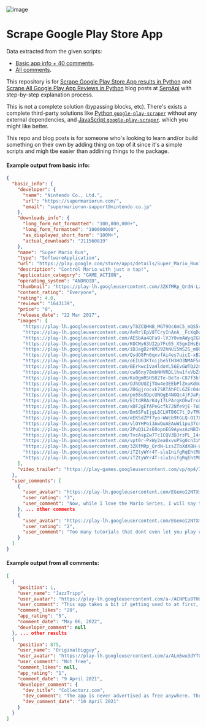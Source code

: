 ![image](https://user-images.githubusercontent.com/78694043/150782168-b55eda6e-a31d-4796-9137-9a3af5d56807.png)


# Scrape Google Play Store App 

Data extracted from the given scripts:

- [Basic app info + 40 comments](https://github.com/dimitryzub/scrape-google-play-store-app/blob/f601031e9550dc79cbbcf91211dfa1bcd56bdb35/scrape_google_store_app.py).
- [All comments](https://github.com/dimitryzub/scrape-google-play-store-app/blob/f601031e9550dc79cbbcf91211dfa1bcd56bdb35/scrape_google_play_store_app_all_reviews.py).

This repository is for [Scrape Google Play Store App results in Python](https://serpapi.com/blog/scrape-google-play-store-app-in-python/) and [Scrape All Google Play App Reviews in Python](https://serpapi.com/blog/scrape-all-google-play-app-reviews-in-python/) blog posts at [SerpApi](https://serpapi.com/) with step-by-step explanation process.

This is not a complete solution (bypassing blocks, etc). There's exists a complete third-party solutions like [Python `google-play-scraper`](https://github.com/JoMingyu/google-play-scraper) without any external dependencies, and [JavaScript `google-play-scraper`](https://github.com/facundoolano/google-play-scraper). which you might like better. 

This repo and blog posts is for someone who's looking to learn and/or build something on their own by adding thing on top of it since it's a simple scripts and migh tbe easier than addining things to the package.

#### Example output from basic info:

```json
{
  "basic_info": {
    "developer": {
      "name": "Nintendo Co., Ltd.",
      "url": "https://supermariorun.com/",
      "email": "supermariorun-support@nintendo.co.jp"
    },
    "downloads_info": {
      "long_form_not_formatted": "100,000,000+",
      "long_form_formatted": "100000000",
      "as_displayed_short_form": "100M+",
      "actual_downloads": "211560819"
    },
    "name": "Super Mario Run",
    "type": "SoftwareApplication",
    "url": "https://play.google.com/store/apps/details/Super_Mario_Run?id=com.nintendo.zara&hl=en_GB&gl=US",
    "description": "Control Mario with just a tap!",
    "application_category": "GAME_ACTION",
    "operating_system": "ANDROID",
    "thumbnail": "https://play-lh.googleusercontent.com/3ZKfMRp_QrdN-LzsZTbXdXBH-LS1iykSg9ikNq_8T2ppc92ltNbFxS-tORxw2-6kGA",
    "content_rating": "Everyone",
    "rating": 4.0,
    "reviews": "1643139",
    "price": "0",
    "release_date": "22 Mar 2017",
    "images": [
      "https://play-lh.googleusercontent.com/yT8ZCQHNB_MGT9Oc6mC5_mQS5vZ-5A4fvKQHHOl9NBy8yWGbM5-EFG_uISOXmypBYQ6G",
      "https://play-lh.googleusercontent.com/AvRrlEpV8TCryInAnA__FcXqDu5d3i-XrUp8acW2LNmzkU-rFXkAKgmJPA_4AHbNjyY",
      "https://play-lh.googleusercontent.com/AESbAa4QFa9-lVJY0vmAWyq2GXysv5VYtpPuDizOQn40jS9Z_ji8HXHA5hnOIzaf_w",
      "https://play-lh.googleusercontent.com/KOCWy63UI2p7Fc65_X5gnIHsErEt7gpuKoD-KcvpGfRSHp-4k8YBGyPPopnrNQpdiQ",
      "https://play-lh.googleusercontent.com/iDJagD2rKMJ92hNUi5WS2S_mQ6IrKkz6-G8c_zHNU9Ck8XMrZZP-1S_KkDsA6KDJ9No",
      "https://play-lh.googleusercontent.com/QsdO8Pn6qxvfAi4es7uicI-xB21dPN3s8SBfmnuXPjFftdXCuugxis7CDJbAkQ_pzA",
      "https://play-lh.googleusercontent.com/oEIUG3KTnijbe5TH3HO3NMAF5Ai8LkIAtKOO__TduDq4wOzGQA2PzZlBJg2C4mURDR8",
      "https://play-lh.googleusercontent.com/BErkwcIVa4ldoVL56EvGWTQJ2nPu-Y6EFeAS4dfK7l0CufebWdrRC9CduHqNwysPYf8",
      "https://play-lh.googleusercontent.com/cw86ny78mbNHVRDLlhw1fxVbZxiYFC7yYDRY3Nt2dnRGihRhxo1eOy4IjrSVVzKW9Is",
      "https://play-lh.googleusercontent.com/Kx0gmRSH582Te-BeTo-C87f3hl-2sf7DRaWso3qZ46p9PZ97socE6FuK09vzebVF8AA",
      "https://play-lh.googleusercontent.com/OJhOUUZjTUw4e3EEbPlZnuKdmUIGdLSSwUgb5ygPfiO0h1SeHIl3s_L7R8xBDLVnjPU",
      "https://play-lh.googleusercontent.com/Z0Ggjrocxk7SRTAhFCL6ZEc04eCAdI09Xf08Th7dfn_ViIBrK7E8Bd1p3Lfi-pjiLLWz",
      "https://play-lh.googleusercontent.com/pn58u5DpcUNOgE4NOQc4jFJaFyR3EaiO0YWlekYdQmBV3Q6jrF_ioX78gbtH2eZTTA",
      "https://play-lh.googleusercontent.com/EItdRRArK4yI7LPArgKOhwTrcALMSFS41F49dOuX6c8a7XPw20WNfSiDrE7ZnIbTRME",
      "https://play-lh.googleusercontent.com/xDFJgEfAPeGcfk72Nfe9jE-7oDyMDYtucW4W0mYh3vV8YgMb2T91BQ1do1r_8fU-Sw",
      "https://play-lh.googleusercontent.com/Bn6SFuIjgL8CLHTB6C7t_Dv7MCGwAxh8OIV7z-gKhNpJtxss2Vqwl_50HdHFUyoet7s",
      "https://play-lh.googleusercontent.com/eEKSdZPf7yo-WWcb9tGLQ-O17XVbd02rGREHwWC79JDOgVZFTaWmi0s1vg2H4Mn51hI",
      "https://play-lh.googleusercontent.com/vlOYHPoi3AwQuAEAuWi1pu37cnxObDelQ5xQQP3ojAmptiJbBereG8Ugvlp_vihDS9c",
      "https://play-lh.googleusercontent.com/2PuQ1L2sE0opnEG9AywzAzNBIV0sZo1y1ftrJ518oPwgjtUJ6iUrKskgn8DWRClFQnM",
      "https://play-lh.googleusercontent.com/TvcAspZw7Tc1CQV3DJrzPL_I4sACQhvNhDqB90r9yiYfAnPOUk8gi1fFcT1NdAsKG_l-",
      "https://play-lh.googleusercontent.com/vpt0r-PxWy2ea8xvuPSg0cn3iNXrS1v6pCFzWSPOane0lkDcfIGoSTvhiFz_en4CePI",
      "https://play-lh.googleusercontent.com/3ZKfMRp_QrdN-LzsZTbXdXBH-LS1iykSg9ikNq_8T2ppc92ltNbFxS-tORxw2-6kGA",
      "https://play-lh.googleusercontent.com/iTZtyWYr4T-slu1nifgRqEhtMLmxcNagc2rDAyiWntDQWCVLlGR7rDvx0uK6z-zLujwv",
      "https://play-lh.googleusercontent.com/iTZtyWYr4T-slu1nifgRqEhtMLmxcNagc2rDAyiWntDQWCVLlGR7rDvx0uK6z-zLujwv"
    ],
    "video_trailer": "https://play-games.googleusercontent.com/vp/mp4/1280x720/qjHSn4GwQWY.mp4"
  },
  "user_comments": [
    {
      "user_avatar": "https://play-lh.googleusercontent.com/EGemoI2NTXmTsBVtJqk8jxF9rh8ApRWfsIMQSt2uE4OcpQqbFu7f7NbTK05lx80nuSijCz7sc3a277R67g",
      "user_rating": "3",
      "user_comment": "Now, while I love the Mario Series, I will say that I am not the biggest fan of this game. When playing Remix 10, I found that the screen lagged for seemingly no reason, which threw me off plenty of times. The level design also seems pretty bland and just the same old settings you see over and over again. Overall I feel like this was just another cash grab from Nintendo, not to mention you actually need to PAY to unlock the rest of the game. But other than that, it looks decent graphic-wise."
    }, ... other comments
    {
      "user_avatar": "https://play-lh.googleusercontent.com/EGemoI2NTXmTsBVtJqk8jxF9rh8ApRWfsIMQSt2uE4OcpQqbFu7f7NbTK05lx80nuSijCz7sc3a277R67g",
      "user_rating": "2",
      "user_comment": "Too many tutorials that dont even let you play until 5 minutes of tapping the screen. Then after only a few levels you have to pay for the rest of them. Nintendo makes so much money you\\'d think they could make a game that allowed you to pay to remove ads, not pay to play the game you installed in the first place. But when you aren\\'t being forcefed tutorials for a game you won\\'t play that long anyway, the gameplay is actually pretty fun and challenging. Those are the only pros."
    }
  ]
}
```


#### Example output from all comments:

```json
[
  {
    "position": 1,
    "user_name": "JazzTripp",
    "user_avatar": "https://play-lh.googleusercontent.com/a-/ACNPEu8THUUDL3yzcd0bHSDRR4OegOWLmfbFi70On0HbRg",
    "user_comment": "This app takes a bit if getting used to at first, but the catalogue is extensive, and most bar codes and isbn numbers can be used to autofill a good chuck of a collection. I personally use this app for manga, and while its only correct about 70% of the time, its still easy to update and change as you see fit. The 'add to core' option makes me feel like im actually helping out the app, so i add data whenever i can. Keep up the good work guys!",
    "comment_likes": "20",
    "app_rating": "5",
    "comment_date": "May 06, 2022",
    "developer_comment": null
  }, ... other results
  {
    "position": 875,
    "user_name": "Originalbigguy",
    "user_avatar": "https://play-lh.googleusercontent.com/a/ALm5wu3dYTOHvlG8SUqgyTbRnjv9I49JtxgySY-RwTJU=s64-rw-mo",
    "user_comment": "Not free",
    "comment_likes": null,
    "app_rating": "1",
    "comment_date": "9 April 2021",
    "developer_comment": {
      "dev_title": "Collectorz.com",
      "dev_comment": "The app is never advertised as free anywhere. The app information clearly states this is a paid subscription app.\n",
      "dev_comment_date": "10 April 2021"
    }
  }
]
```
